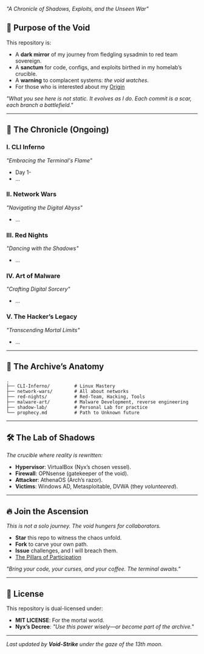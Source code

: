 *"A Chronicle of Shadows, Exploits, and the Unseen War"*  

## 🎯 **Purpose of the Void**  
This repository is:  
- A **dark mirror** of my journey from fledgling sysadmin to red team sovereign.  
- A **sanctum** for code, configs, and exploits birthed in my homelab’s crucible.  
- A **warning** to complacent systems: *the void watches*.  
- For those who is interested about my [Origin](The%20Spark%20of%20a%20Cyber%20Odyssey.md)

*"What you see here is not static. It evolves as I do. Each commit is a scar, each branch a battlefield."*  

---

## 📖 **The Chronicle (Ongoing)** 
### I. CLI Inferno 
*"Embracing the Terminal's Flame"*
- Day 1-
- ...
### II. Network Wars  
*"Navigating the Digital Abyss"*  
- ...  

### III. Red Nights  
*"Dancing with the Shadows"*  
- ...  

### IV. Art of Malware  
*"Crafting Digital Sorcery"*  
- ...  

### V. The Hacker’s Legacy   
*"Transcending Mortal Limits"*  
- ...

---  

## 🌌 **The Archive’s Anatomy**  
```plaintext  
.  
├── CLI-Inferno/         # Linux Mastery
├── network-wars/        # All about networks  
├── red-nights/          # Red-Team, Hacking, Tools 
├── malware-art/         # Malware Development, reverse engineering
├── shadow-lab/          # Personal Lab for practice
└── prophecy.md          # Path to Unknown future  
``` 

---  

## 🛠️ **The Lab of Shadows**  
*The crucible where reality is rewritten:*  
- **Hypervisor**: VirtualBox (Nyx’s chosen vessel).  
- **Firewall**: OPNsense (gatekeeper of the void).  
- **Attacker**: AthenaOS (Arch’s razor).  
- **Victims**: Windows AD, Metasploitable, DVWA (they *volunteered*).  

---  

## 🔥 **Join the Ascension**  
*This is not a solo journey. The void hungers for collaborators.*  
- **Star** this repo to witness the chaos unfold.  
- **Fork** to carve your own path. 
- **Issue** challenges, and I will breach them.  
- [The Pillars of Participation](The%20Pillars%20of%20Participation.md)

*"Bring your code, your curses, and your coffee. The terminal awaits."*  

---

## 📜 **License**  
This repository is dual-licensed under:  
- **MIT LICENSE**: For the mortal world.  
- **Nyx’s Decree**: *"Use this power wisely—or become part of the archive."*  

---

*Last updated by **Void-Strike** under the gaze of the 13th moon.*

